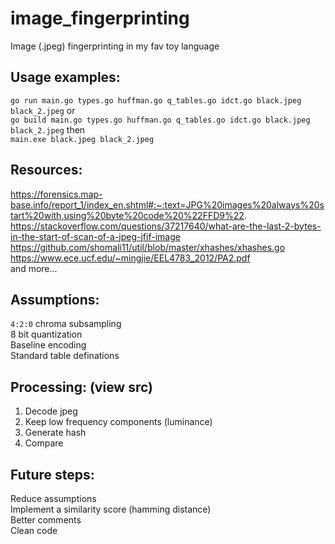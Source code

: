 # image_fingerprinting
Image (.jpeg) fingerprinting in my fav toy language

## Usage examples:
`go run main.go types.go huffman.go q_tables.go idct.go black.jpeg black_2.jpeg` or <br>
`go build main.go types.go huffman.go q_tables.go idct.go black.jpeg black_2.jpeg` then <br>
`main.exe black.jpeg black_2.jpeg`

## Resources:
https://forensics.map-base.info/report_1/index_en.shtml#:~:text=JPG%20images%20always%20start%20with,using%20byte%20code%20%22FFD9%22. <br>
https://stackoverflow.com/questions/37217640/what-are-the-last-2-bytes-in-the-start-of-scan-of-a-jpeg-jfif-image <br>
https://github.com/shomali11/util/blob/master/xhashes/xhashes.go <br>
https://www.ece.ucf.edu/~mingjie/EEL4783_2012/PA2.pdf <br>
and more...

## Assumptions:
`4:2:0` chroma subsampling <br>
8 bit quantization <br>
Baseline encoding <br>
Standard table definations <br>

## Processing: (view src)
1. Decode jpeg <br>
2. Keep low frequency components (luminance) <br>
3. Generate hash <br>
4. Compare

## Future steps:
Reduce assumptions <br>
Implement a similarity score (hamming distance) <br>
Better comments <br>
Clean code <br>

